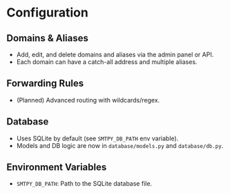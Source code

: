 # Configuration

## Domains & Aliases
- Add, edit, and delete domains and aliases via the admin panel or API.
- Each domain can have a catch-all address and multiple aliases.

## Forwarding Rules
- (Planned) Advanced routing with wildcards/regex.

## Database
- Uses SQLite by default (see `SMTPY_DB_PATH` env variable).
- Models and DB logic are now in `database/models.py` and `database/db.py`.

## Environment Variables
- `SMTPY_DB_PATH`: Path to the SQLite database file. 